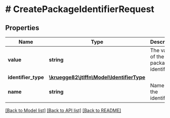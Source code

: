 # # CreatePackageIdentifierRequest

## Properties

Name | Type | Description | Notes
------------ | ------------- | ------------- | -------------
**value** | **string** | The value of the package identifier |
**identifier_type** | [**\kruegge82\jtlffn\Model\IdentifierType**](IdentifierType.md) |  |
**name** | **string** | Name of the identifier | [optional]

[[Back to Model list]](../../README.md#models) [[Back to API list]](../../README.md#endpoints) [[Back to README]](../../README.md)
